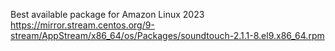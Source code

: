 Best available package for Amazon Linux 2023
https://mirror.stream.centos.org/9-stream/AppStream/x86_64/os/Packages/soundtouch-2.1.1-8.el9.x86_64.rpm
